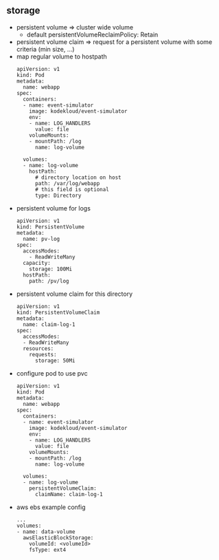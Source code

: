 ## storage
* persistent volume => cluster wide volume
  * default persistentVolumeReclaimPolicy: Retain
* persistent volume claim => request for a persistent volume with some criteria (min size, ...)
* map regular volume to hostpath
  ```
  apiVersion: v1
  kind: Pod
  metadata:
    name: webapp
  spec:
    containers:
    - name: event-simulator
      image: kodekloud/event-simulator
      env:
      - name: LOG_HANDLERS
        value: file
      volumeMounts:
      - mountPath: /log
        name: log-volume

    volumes:
    - name: log-volume
      hostPath:
        # directory location on host
        path: /var/log/webapp
        # this field is optional
        type: Directory
  ```
* persistent volume for logs
  ```
  apiVersion: v1
  kind: PersistentVolume
  metadata:
    name: pv-log
  spec:
    accessModes:
      - ReadWriteMany
    capacity:
      storage: 100Mi
    hostPath:
      path: /pv/log
  ```
* persistent volume claim for this directory
  ```
  apiVersion: v1
  kind: PersistentVolumeClaim
  metadata:
    name: claim-log-1
  spec:
    accessModes:
    - ReadWriteMany
    resources:
      requests:
        storage: 50Mi
  ```
* configure pod to use pvc
  ```
  apiVersion: v1
  kind: Pod
  metadata:
    name: webapp
  spec:
    containers:
    - name: event-simulator
      image: kodekloud/event-simulator
      env:
      - name: LOG_HANDLERS
        value: file
      volumeMounts:
      - mountPath: /log
        name: log-volume

    volumes:
    - name: log-volume
      persistentVolumeClaim:
        claimName: claim-log-1
  ```
* aws ebs example config
  ```
  ...
  volumes:
  - name: data-volume
    awsElasticBlockStorage:
      volumeId: <volumeId>
      fsType: ext4
  ```
